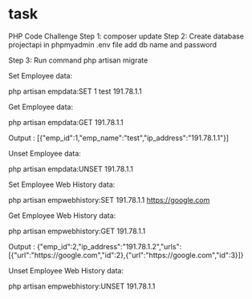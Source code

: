 # task
PHP Code Challenge
Step 1:
composer update
Step 2:
Create database projectapi in phpmyadmin
.env file add db name and password

Step 3:
Run command php artisan migrate

Set Employee data:

php artisan empdata:SET 1 test 191.78.1.1

Get Employee data:

php artisan empdata:GET 191.78.1.1

Output : [{"emp_id":1,"emp_name":"test","ip_address":"191.78.1.1"}]

Unset Employee data:

php artisan empdata:UNSET 191.78.1.1


Set Employee Web History data:

php artisan empwebhistory:SET 191.78.1.1 https://google.com

Get Employee Web History data:

php artisan empwebhistory:GET 191.78.1.1

Output : {"emp_id":2,"ip_address":"191.78.1.2","urls":[{"url":"https:\/\/google.com","id":2},{"url":"https:\/\/google.com","id":3}]}

Unset Employee Web History data:

php artisan empwebhistory:UNSET 191.78.1.1

